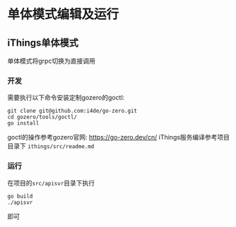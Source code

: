 # 单体模式编辑及运行
## iThings单体模式

单体模式将grpc切换为直接调用

### 开发

需要执行以下命令安装定制gozero的goctl:

```shell
git clone git@github.com:i4de/go-zero.git
cd gozero/tools/goctl/
go install
```
goctl的操作参考gozero官网: https://go-zero.dev/cn/
iThings服务编译参考项目目录下 `ithings/src/readme.md`

### 运行

在项目的`src/apisvr`目录下执行

```shell
go build
./apisvr
```

即可

